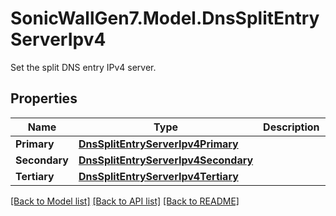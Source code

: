 # SonicWallGen7.Model.DnsSplitEntryServerIpv4
Set the split DNS entry IPv4 server.

## Properties

Name | Type | Description | Notes
------------ | ------------- | ------------- | -------------
**Primary** | [**DnsSplitEntryServerIpv4Primary**](DnsSplitEntryServerIpv4Primary.md) |  | [optional] 
**Secondary** | [**DnsSplitEntryServerIpv4Secondary**](DnsSplitEntryServerIpv4Secondary.md) |  | [optional] 
**Tertiary** | [**DnsSplitEntryServerIpv4Tertiary**](DnsSplitEntryServerIpv4Tertiary.md) |  | [optional] 

[[Back to Model list]](../README.md#documentation-for-models) [[Back to API list]](../README.md#documentation-for-api-endpoints) [[Back to README]](../README.md)

